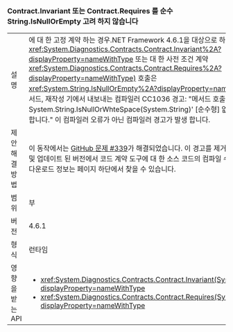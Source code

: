 ### <a name="contractinvariant-or-contractrequirestexception-do-not-consider-stringisnullorempty-to-be-pure"></a>Contract.Invariant 또는 Contract.Requires<TException> 를 순수 String.IsNullOrEmpty 고려 하지 않습니다

|   |   |
|---|---|
|설명|에 대 한 고정 계약 하는 경우.NET Framework 4.6.1을 대상으로 하는 앱에 대 한 <xref:System.Diagnostics.Contracts.Contract.Invariant%2A?displayProperty=nameWithType> 또는 대 한 사전 조건 계약 <xref:System.Diagnostics.Contracts.Contract.Requires%2A?displayProperty=nameWithType)> 호출은 <xref:System.String.IsNullOrEmpty%2A?displayProperty=nameWithType> 메서드, 재작성 기에서 내보내는 컴파일러 CC1036 경고: &quot;메서드 호출을 감지 ' System.String.IsNullOrWhteSpace(System.String)' [순수형] 없이 메서드에서 합니다.&quot; 이 컴파일러 오류가 아닌 컴파일러 경고가 발생 합니다.|
|제안 해결 방법|이 동작에서는 [GitHub 문제 #339](https://github.com/Microsoft/CodeContracts/issues/339)가 해결되었습니다. 이 경고를 제거 하려면 다운로드 및 업데이트 된 버전에서 코드 계약 도구에 대 한 소스 코드의 컴파일 수 [GitHub](https://github.com/Microsoft/CodeContracts/blob/master/README.md)합니다. 다운로드 정보는 페이지 하단에서 찾을 수 있습니다.|
|범위|부|
|버전|4.6.1|
|형식|런타임|
|영향을 받는 API|<ul><li><xref:System.Diagnostics.Contracts.Contract.Invariant(System.Boolean)?displayProperty=nameWithType></li><li><xref:System.Diagnostics.Contracts.Contract.Requires(System.Boolean)?displayProperty=nameWithType></li></ul>|

